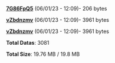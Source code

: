 [**7G86FpQ5**](/data/7G86FpQ5.txt) (06/01/23 - 12:09)- 206 bytes

[**vZbdnzmv**](/data/vZbdnzmv.txt) (06/01/23 - 12:09)- 3961 bytes

[**vZbdnzmv**](/data/vZbdnzmv.txt) (06/01/23 - 12:09)- 3961 bytes

**Total Datas**: 3081

**Total Size**: 19.76 MB / 19.8 MB